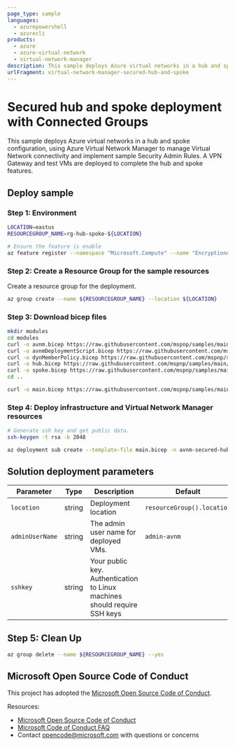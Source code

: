 ```yaml
---
page_type: sample
languages:
  - azurepowershell
  - azurecli
products:
  - azure
  - azure-virtual-network
  - virtual-network-manager
description: This sample deploys Azure virtual networks in a hub and spoke connectivity configuration, using Azure Virtual Network Manager to manage Virtual Network connectivity and implement sample Security Admin Rules. A VPN gateway and test VMs are included.
urlFragment: virtual-network-manager-secured-hub-and-spoke
---
```


# Secured hub and spoke deployment with Connected Groups

This sample deploys Azure virtual networks in a hub and spoke configuration, using Azure Virtual Network Manager to manage Virtual Network connectivity and implement sample Security Admin Rules. A VPN Gateway and test VMs are deployed to complete the hub and spoke features.

## Deploy sample

### Step 1: Environment

```bash
LOCATION=eastus
RESOURCEGROUP_NAME=rg-hub-spoke-${LOCATION}

# Ensure the feature is enable
az feature register --namespace "Microsoft.Compute" --name "EncryptionAtHost"
```

### Step 2: Create a Resource Group for the sample resources

Create a resource group for the deployment.

```bash
az group create --name ${RESOURCEGROUP_NAME} --location ${LOCATION}
```

### Step 3: Download bicep files

```bash
mkdir modules
cd modules
curl -o avnm.bicep https://raw.githubusercontent.com/mspnp/samples/main/solutions/avnm-secured-hub-and-spoke/bicep/modules/avnm.bicep
curl -o avnmDeploymentScript.bicep https://raw.githubusercontent.com/mspnp/samples/main/solutions/avnm-secured-hub-and-spoke/bicep/modules/avnmDeploymentScript.bicep
curl -o dynMemberPolicy.bicep https://raw.githubusercontent.com/mspnp/samples/main/solutions/avnm-secured-hub-and-spoke/bicep/modules/dynMemberPolicy.bicep
curl -o hub.bicep https://raw.githubusercontent.com/mspnp/samples/main/solutions/avnm-secured-hub-and-spoke/bicep/modules/hub.bicep
curl -o spoke.bicep https://raw.githubusercontent.com/mspnp/samples/main/solutions/avnm-secured-hub-and-spoke/bicep/modules/spoke.bicep
cd ..

curl -o main.bicep https://raw.githubusercontent.com/mspnp/samples/main/solutions/avnm-secured-hub-and-spoke/bicep/main.bicep
```

### Step 4: Deploy infrastructure and Virtual Network Manager resources

```bash
# Generate ssh key and get public data.
ssh-keygen -t rsa -b 2048

az deployment sub create --template-file main.bicep -n avnm-secured-hub-and-spoke -l ${LOCATION} --parameters resourceGroupName=${RESOURCEGROUP_NAME} sshKey="$(cat ~/.ssh/id_rsa.pub)"
```

## Solution deployment parameters

| Parameter       | Type         | Description                           | Default                    |
| --------------- | ------------ | ------------------------------------- | -------------------------- |
| `location`      | string       | Deployment location                   | `resourceGroup().location` |
| `adminUserName` | string       | The admin user name for deployed VMs. | `admin-avnm`               |
| `sshkey`        | string       | Your public key. Authentication to Linux machines should require SSH keys  |                  |

## Step 5: Clean Up

```bash
az group delete --name ${RESOURCEGROUP_NAME} --yes
```

## Microsoft Open Source Code of Conduct

This project has adopted the [Microsoft Open Source Code of Conduct](https://opensource.microsoft.com/codeofconduct/).

Resources:

- [Microsoft Open Source Code of Conduct](https://opensource.microsoft.com/codeofconduct/)
- [Microsoft Code of Conduct FAQ](https://opensource.microsoft.com/codeofconduct/faq/)
- Contact [opencode@microsoft.com](mailto:opencode@microsoft.com) with questions or concerns
